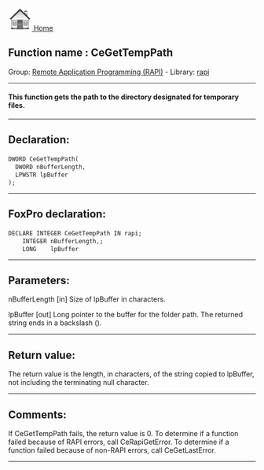 [<img src="../../images/home.png"> Home ](https://github.com/VFPX/Win32API)  

## Function name : CeGetTempPath
Group: [Remote Application Programming (RAPI)](../../functions_group.md#Remote_Application_Programming_(RAPI))  -  Library: [rapi](../../Libraries.md#rapi)  
***  


#### This function gets the path to the directory designated for temporary files. 
***  


## Declaration:
```foxpro  
DWORD CeGetTempPath(
  DWORD nBufferLength,
  LPWSTR lpBuffer
);  
```  
***  


## FoxPro declaration:
```foxpro  
DECLARE INTEGER CeGetTempPath IN rapi;
	INTEGER nBufferLength,;
	LONG    lpBuffer  
```  
***  


## Parameters:
nBufferLength 
[in] Size of lpBuffer in characters. 

lpBuffer 
[out] Long pointer to the buffer for the folder path. The returned string ends in a backslash (\).  
***  


## Return value:
The return value is the length, in characters, of the string copied to lpBuffer, not including the terminating null character.  
***  


## Comments:
If CeGetTempPath fails, the return value is 0. To determine if a function failed because of RAPI errors, call CeRapiGetError. To determine if a function failed because of non-RAPI errors, call CeGetLastError.  
  
***  


